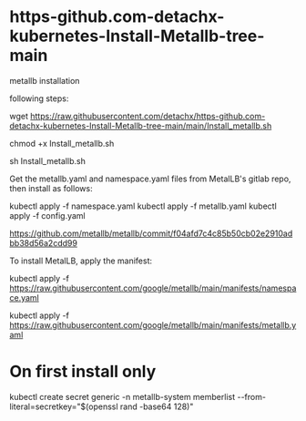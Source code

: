 # https-github.com-detachx-kubernetes-Install-Metallb-tree-main

metallb installation

following steps:

  wget https://raw.githubusercontent.com/detachx/https-github.com-detachx-kubernetes-Install-Metallb-tree-main/main/Install_metallb.sh

  chmod +x Install_metallb.sh

  sh Install_metallb.sh





Get the metallb.yaml and namespace.yaml files from MetalLB's gitlab repo, then install as follows:

kubectl apply -f namespace.yaml kubectl apply -f metallb.yaml kubectl apply -f config.yaml

https://github.com/metallb/metallb/commit/f04afd7c4c85b50cb02e2910adbb38d56a2cdd99

To install MetalLB, apply the manifest:

kubectl apply -f https://raw.githubusercontent.com/google/metallb/main/manifests/namespace.yaml

kubectl apply -f https://raw.githubusercontent.com/google/metallb/main/manifests/metallb.yaml
# On first install only
kubectl create secret generic -n metallb-system memberlist --from-literal=secretkey="$(openssl rand -base64 128)"

